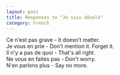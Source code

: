 ```yaml
---
layout: post
title: Responses to "Je suis désolé"
category: French 
---
```


Ce n'est pas grave - It doesn't matter.<br/>
Je vous en prie - Don't mention it. Forget it. <br/>
Il n'y a pas de quoi - That's all right. <br/>
Ne vous en faites pas - Don't worry. <br/>
N'en parlons plus - Say no more. <br/>

